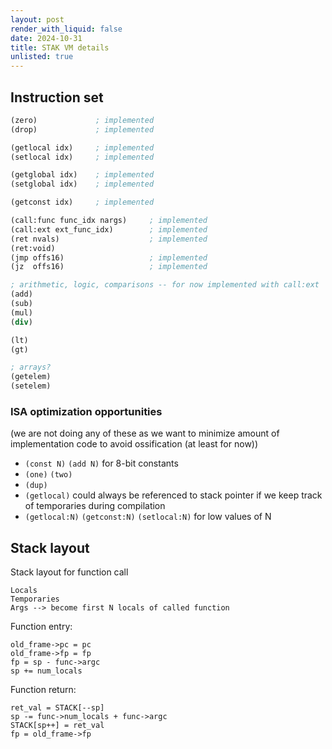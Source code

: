 ```yaml
---
layout: post
render_with_liquid: false
date: 2024-10-31
title: STAK VM details
unlisted: true
---
```


## Instruction set

``` scheme
(zero)             ; implemented
(drop)             ; implemented

(getlocal idx)     ; implemented
(setlocal idx)     ; implemented

(getglobal idx)    ; implemented
(setglobal idx)    ; implemented

(getconst idx)     ; implemented

(call:func func_idx nargs)     ; implemented
(call:ext ext_func_idx)        ; implemented
(ret nvals)                    ; implemented
(ret:void)
(jmp offs16)                   ; implemented
(jz  offs16)                   ; implemented

; arithmetic, logic, comparisons -- for now implemented with call:ext
(add)
(sub)
(mul)
(div)

(lt)
(gt)

; arrays?
(getelem)
(setelem)
```

### ISA optimization opportunities

(we are not doing any of these as we want to minimize amount of
implementation code to avoid ossification (at least for now))

- `(const N)` `(add N)` for 8-bit constants
- `(one)` `(two)`
- `(dup)`
- `(getlocal)` could always be referenced to stack pointer if we keep
  track of temporaries during compilation
- `(getlocal:N)` `(getconst:N)` `(setlocal:N)` for low values of N

## Stack layout

Stack layout for function call

    Locals
    Temporaries
    Args --> become first N locals of called function

Function entry:

    old_frame->pc = pc
    old_frame->fp = fp
    fp = sp - func->argc
    sp += num_locals

Function return:

    ret_val = STACK[--sp]
    sp -= func->num_locals + func->argc
    STACK[sp++] = ret_val
    fp = old_frame->fp
